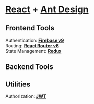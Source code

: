 # [React](https://reactjs.org/) + [Ant Design](https://ant.design/)

## Frontend Tools

Authentication: **[Firebase v9](https://firebase.google.com)**<br />
Routing: **[React Router v6](https://reactrouter.com/)**<br />
State Management: **[Redux](https://redux.js.org/)**<br />

## Backend Tools

## Utilities

Authorization: **[JWT](https://jwt.io/)**<br />
